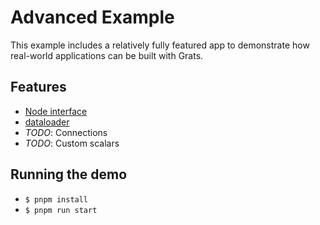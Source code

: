 # Advanced Example

This example includes a relatively fully featured app to demonstrate how real-world applications can be built with Grats.

## Features

- [Node interface](https://graphql.org/learn/global-object-identification/)
- [dataloader](https://github.com/graphql/dataloader)
- _TODO_: Connections
- _TODO_: Custom scalars

## Running the demo

- `$ pnpm install`
- `$ pnpm run start`
